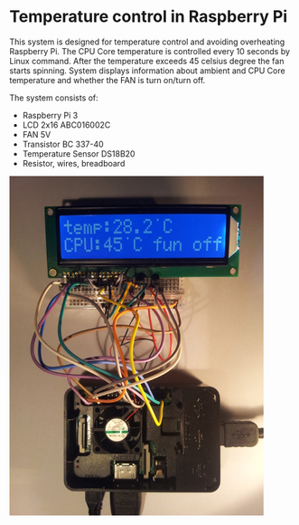 # Temperature control in Raspberry Pi

This system is designed for temperature control and avoiding overheating Raspberry Pi. 
The CPU Core temperature is controlled every 10 seconds by Linux command. After the temperature exceeds 45 celsius degree the fan starts spinning. System displays information about ambient and CPU Core temperature and whether the FAN is turn on/turn off.


The system consists of:
- Raspberry Pi 3
- LCD 2x16 ABC016002C
- FAN 5V
- Transistor BC 337-40
- Temperature Sensor DS18B20
- Resistor, wires, breadboard

![picture](raspberry_temp_control.jpg)
